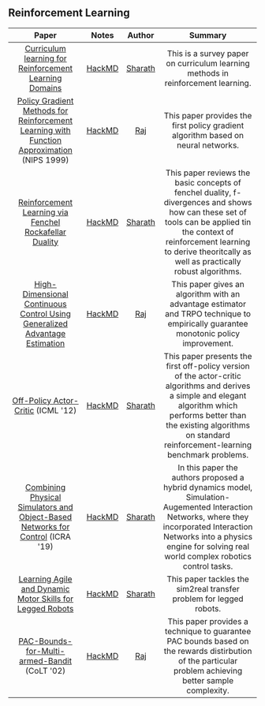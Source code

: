 ## Reinforcement Learning

| Paper                                                                                                                                                                                                              | Notes                                                         | Author                                        | Summary                                                                                                                                                                                                                                 |
|:------------------------------------------------------------------------------------------------------------------------------------------------------------------------------------------------------------------:|:-------------------------------------------------------------:|:---------------------------------------------:|:---------------------------------------------------------------------------------------------------------------------------------------------------------------------------------------------------------------------------------------:|
| [Curriculum learning for Reinforcement Learning Domains](https://arxiv.org/abs/2003.04960)                                                                                                      | [HackMD](https://hackmd.io/@FtbpSED3RQWclbmbmkChEA/Sy0IVj8Ju)            | [Sharath](https://sharathraparthy.github.io/)        | This is a survey paper on curriculum learning methods in reinforcement learning.                                                                                                                                                       |
| [Policy Gradient Methods for Reinforcement Learning with Function Approximation](https://papers.nips.cc/paper/1713-policy-gradient-methods-for-reinforcement-learning-with-function-approximation.pdf) (NIPS 1999) | [HackMD](https://hackmd.io/@Raj-Ghugare/BJGFOdmCL)            | [Raj](https://github.com/RajGhugare19)        | This paper provides the first policy gradient algorithm based on neural networks.                                                                                                                                                       |
| [Reinforcement Learning via Fenchel Rockafellar Duality](https://arxiv.org/abs/2001.01866)                                                                                                                         | [HackMD](https://hackmd.io/@FtbpSED3RQWclbmbmkChEA/rkZ5s2Y1P) | [Sharath](https://sharathraparthy.github.io/) | This  paper reviews the basic concepts of fenchel duality, f-divergences and shows how can these set of tools can be applied tin the context of reinforcement learning to derive theoritcally as well as practically robust algorithms. |
| [High-Dimensional Continuous Control Using Generalized Advantage Estimation](https://arxiv.org/abs/1506.02438)                                                                                                     | [HackMD](https://hackmd.io/3azkwbmgRLSrqyvUHf5SqQ?view)       | [Raj](https://github.com/RajGhugare19)        | This paper gives an algorithm with an advantage estimator and TRPO technique to empirically guarantee monotonic policy improvement.                                                                                                     |
| [Off-Policy Actor-Critic](https://arxiv.org/abs/1205.4839) (ICML '12)                                                                                                                                              | [HackMD](https://hackmd.io/@FtbpSED3RQWclbmbmkChEA/BkcB-xwvI) | [Sharath](https://sharathraparthy.github.io/) | This paper presents the first off-policy version of the actor-critic algorithms and derives a simple and elegant algorithm which performs better than the existing algorithms on standard reinforcement-learning benchmark problems.    |
| [Combining Physical Simulators and Object-Based Networks for Control](https://arxiv.org/pdf/1904.06580.pdf) (ICRA '19)                                                                                             | [HackMD](https://hackmd.io/@FtbpSED3RQWclbmbmkChEA/Sy6GPG9MB) | [Sharath](https://sharathraparthy.github.io/) | In this paper the authors proposed a hybrid dynamics model, Simulation-Augemented Interaction Networks, where they incorporated Interaction Networks into a physics engine for solving real world complex robotics control tasks.       |
| [Learning Agile and Dynamic Motor Skills for Legged Robots](https://arxiv.org/abs/1901.08652)                                                                                                                      | [HackMD](https://hackmd.io/@FtbpSED3RQWclbmbmkChEA/ByzYzEhVS) | [Sharath](https://sharathraparthy.github.io/) | This paper tackles the sim2real transfer problem for legged robots.                                                                                                                                                                     |
| [PAC-Bounds-for-Multi-armed-Bandit](https://link.springer.com/chapter/10.1007/3-540-45435-7_18) (CoLT '02)                                                                                                         | [HackMD](https://hackmd.io/saK7DdqCRnyBfN3HykLhlA)            | [Raj](https://github.com/RajGhugare19)        | This paper provides a technique to guarantee PAC bounds based on the rewards distirbution of the particular problem achieving better sample complexity.                                                                                 |
